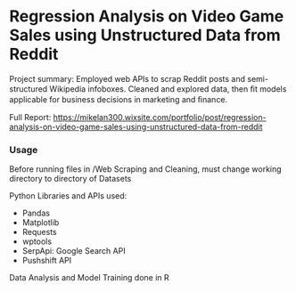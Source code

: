 # Regression Analysis on Video Game Sales using Unstructured Data from Reddit

Project summary: Employed web APIs to scrap Reddit posts and semi-structured Wikipedia infoboxes. Cleaned and explored data, then ﬁt models applicable for business decisions in marketing and ﬁnance.

Full Report:
https://mikelan300.wixsite.com/portfolio/post/regression-analysis-on-video-game-sales-using-unstructured-data-from-reddit

### Usage
Before running files in /Web Scraping and Cleaning, must change working directory to directory of Datasets

Python Libraries and APIs used:
- Pandas
- Matplotlib
- Requests
- wptools
- SerpApi: Google Search API
- Pushshift API
 
 Data Analysis and Model Training done in R
 
